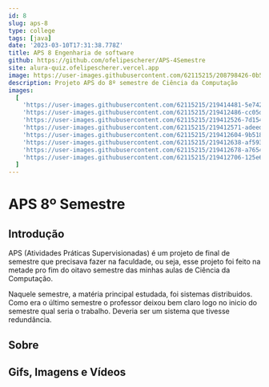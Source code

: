 ```yaml
---
id: 8
slug: aps-8
type: college
tags: [java]
date: '2023-03-10T17:31:38.778Z'
title: APS 8 Engenharia de software
github: https://github.com/ofelipescherer/APS-4Semestre
site: alura-quiz.ofelipescherer.vercel.app
image: https://user-images.githubusercontent.com/62115215/208798426-0b528230-530f-446f-9c1e-04df1b18835d.png
description: Projeto APS do 8º semestre de Ciência da Computação
images:
  [
    'https://user-images.githubusercontent.com/62115215/219414481-5e742828-8b76-45ef-8d0a-f98fdfba2aa1.gif',
    'https://user-images.githubusercontent.com/62115215/219412486-cc05d257-6e7a-4c3f-b0c7-9ea58169fbeb.png',
    'https://user-images.githubusercontent.com/62115215/219412526-7d154ee9-a50a-42cc-bc03-d4a1ed9bb78c.png',
    'https://user-images.githubusercontent.com/62115215/219412571-adeed80b-7312-42d7-8168-c9fedda435c3.png',
    'https://user-images.githubusercontent.com/62115215/219412604-9b51845a-e2ff-47ab-b455-6e5385436bb9.png',
    'https://user-images.githubusercontent.com/62115215/219412638-af593bc1-0bd8-41e2-b9d6-012aee99146d.png',
    'https://user-images.githubusercontent.com/62115215/219412678-a7654024-8cef-41e2-a0cd-011ab7daa3a3.png',
    'https://user-images.githubusercontent.com/62115215/219412706-125e60de-96f6-4af6-8afb-de8ad085b0ff.png'
  ]
---
```


# APS 8º Semestre

## Introdução

APS (Atividades Práticas Supervisionadas) é um projeto de final de semestre que precisava fazer na faculdade, ou seja, esse projeto foi feito na metade pro fim do oitavo semestre das minhas aulas de Ciência da Computação.

Naquele semestre, a matéria principal estudada, foi sistemas distribuidos. Como era o último semestre o professor deixou bem claro logo no inicio do semestre qual seria o trabalho. Deveria ser um sistema que tivesse redundância.

## Sobre

## Gifs, Imagens e Vídeos
